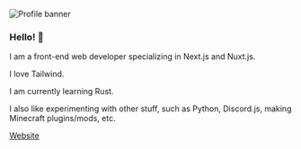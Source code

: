 ![Profile banner](https://i.imgur.com/NjCOtt5.png)
### Hello! 👋
I am a front-end web developer specializing in Next.js and Nuxt.js.

I love Tailwind.

I am currently learning Rust.

I also like experimenting with other stuff, such as Python, Discord.js, making Minecraft plugins/mods, etc.

[Website](https://www.dukc.dev)
